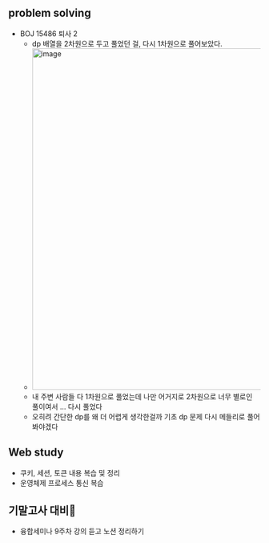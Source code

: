 ## problem solving
- BOJ 15486 퇴사 2
  - dp 배열을 2차원으로 두고 풀었던 걸, 다시 1차원으로 풀어보았다.
  - <img width="680" alt="image" src="https://github.com/PLJE/TID/assets/77712822/433d8d9d-317f-44c5-8f71-3a4c450f9602">
  - 내 주변 사람들 다 1차원으로 풀었는데 나만 어거지로 2차원으로 너무 별로인 풀이여서 ... 다시 풀었다
  - 오히려 간단한 dp를 왜 더 어렵게 생각한걸까 기초 dp 문제 다시 메들리로 풀어봐야겠다

## Web study
- 쿠키, 세션, 토큰 내용 복습 및 정리
- 운영체제 프로세스 통신 복습 

## 기말고사 대비🥶
- 융합세미나 9주차 강의 듣고 노션 정리하기
